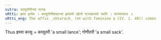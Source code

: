 ```yaml
---
sutra: कासूगोणीभ्यां ष्टरच्
vRtti: हृस्व इत्येव । कासूगोणीशब्दाभ्यां हृस्वत्वे द्योत्ये ष्टरच्प्रत्ययो भवति । कस्यापवादः ॥
vRtti_eng: The affix _shtarach_ (तर with feminine इ (IV. 1. 40)) comes in expressing diminutive, after the words _kasu_ and _goni_.
---
```

Thus हृस्वा कासूः = कासूतरी 'a small lance'; गोणीतरी 'a small sack'.
